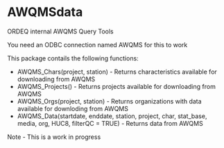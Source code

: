 # AWQMSdata
ORDEQ internal AWQMS Query Tools

You need an ODBC connection named AWQMS for this to work 

This package contails the following functions:


  * AWQMS_Chars(project, station) - Returns characteristics available for downloading from AWQMS
  * AWQMS_Projects() - Returns projects available for downloading from AWQMS
  * AWQMS_Orgs(project, station) - Returns organizations with data available for downloding from AWQMS
  * AWQMS_Data(startdate, enddate, station,
                       project, char, stat_base,
                       media, org, HUC8, filterQC = TRUE)  - Returns data from AWQMS

Note - This is a work in progress
